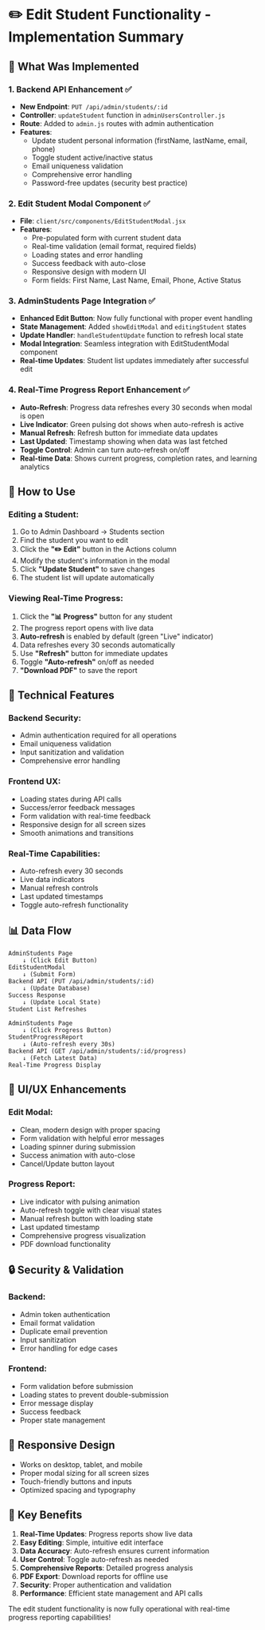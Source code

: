 # ✏️ Edit Student Functionality - Implementation Summary

## 🎯 **What Was Implemented**

### **1. Backend API Enhancement** ✅
- **New Endpoint**: `PUT /api/admin/students/:id`
- **Controller**: `updateStudent` function in `adminUsersController.js`
- **Route**: Added to `admin.js` routes with admin authentication
- **Features**:
  - Update student personal information (firstName, lastName, email, phone)
  - Toggle student active/inactive status
  - Email uniqueness validation
  - Comprehensive error handling
  - Password-free updates (security best practice)

### **2. Edit Student Modal Component** ✅
- **File**: `client/src/components/EditStudentModal.jsx`
- **Features**:
  - Pre-populated form with current student data
  - Real-time validation (email format, required fields)
  - Loading states and error handling
  - Success feedback with auto-close
  - Responsive design with modern UI
  - Form fields: First Name, Last Name, Email, Phone, Active Status

### **3. AdminStudents Page Integration** ✅
- **Enhanced Edit Button**: Now fully functional with proper event handling
- **State Management**: Added `showEditModal` and `editingStudent` states
- **Update Handler**: `handleStudentUpdate` function to refresh local state
- **Modal Integration**: Seamless integration with EditStudentModal component
- **Real-time Updates**: Student list updates immediately after successful edit

### **4. Real-Time Progress Report Enhancement** ✅
- **Auto-Refresh**: Progress data refreshes every 30 seconds when modal is open
- **Live Indicator**: Green pulsing dot shows when auto-refresh is active
- **Manual Refresh**: Refresh button for immediate data updates
- **Last Updated**: Timestamp showing when data was last fetched
- **Toggle Control**: Admin can turn auto-refresh on/off
- **Real-time Data**: Shows current progress, completion rates, and learning analytics

## 🚀 **How to Use**

### **Editing a Student:**
1. Go to Admin Dashboard → Students section
2. Find the student you want to edit
3. Click the **"✏️ Edit"** button in the Actions column
4. Modify the student's information in the modal
5. Click **"Update Student"** to save changes
6. The student list will update automatically

### **Viewing Real-Time Progress:**
1. Click the **"📊 Progress"** button for any student
2. The progress report opens with live data
3. **Auto-refresh** is enabled by default (green "Live" indicator)
4. Data refreshes every 30 seconds automatically
5. Use **"Refresh"** button for immediate updates
6. Toggle **"Auto-refresh"** on/off as needed
7. **"Download PDF"** to save the report

## 🔧 **Technical Features**

### **Backend Security:**
- Admin authentication required for all operations
- Email uniqueness validation
- Input sanitization and validation
- Comprehensive error handling

### **Frontend UX:**
- Loading states during API calls
- Success/error feedback messages
- Form validation with real-time feedback
- Responsive design for all screen sizes
- Smooth animations and transitions

### **Real-Time Capabilities:**
- Auto-refresh every 30 seconds
- Live data indicators
- Manual refresh controls
- Last updated timestamps
- Toggle auto-refresh functionality

## 📊 **Data Flow**

```
AdminStudents Page
    ↓ (Click Edit Button)
EditStudentModal
    ↓ (Submit Form)
Backend API (PUT /api/admin/students/:id)
    ↓ (Update Database)
Success Response
    ↓ (Update Local State)
Student List Refreshes
```

```
AdminStudents Page
    ↓ (Click Progress Button)
StudentProgressReport
    ↓ (Auto-refresh every 30s)
Backend API (GET /api/admin/students/:id/progress)
    ↓ (Fetch Latest Data)
Real-Time Progress Display
```

## 🎨 **UI/UX Enhancements**

### **Edit Modal:**
- Clean, modern design with proper spacing
- Form validation with helpful error messages
- Loading spinner during submission
- Success animation with auto-close
- Cancel/Update button layout

### **Progress Report:**
- Live indicator with pulsing animation
- Auto-refresh toggle with clear visual states
- Manual refresh button with loading state
- Last updated timestamp
- Comprehensive progress visualization
- PDF download functionality

## 🔒 **Security & Validation**

### **Backend:**
- Admin token authentication
- Email format validation
- Duplicate email prevention
- Input sanitization
- Error handling for edge cases

### **Frontend:**
- Form validation before submission
- Loading states to prevent double-submission
- Error message display
- Success feedback
- Proper state management

## 📱 **Responsive Design**
- Works on desktop, tablet, and mobile
- Proper modal sizing for all screen sizes
- Touch-friendly buttons and inputs
- Optimized spacing and typography

## 🎯 **Key Benefits**

1. **Real-Time Updates**: Progress reports show live data
2. **Easy Editing**: Simple, intuitive edit interface
3. **Data Accuracy**: Auto-refresh ensures current information
4. **User Control**: Toggle auto-refresh as needed
5. **Comprehensive Reports**: Detailed progress analysis
6. **PDF Export**: Download reports for offline use
7. **Security**: Proper authentication and validation
8. **Performance**: Efficient state management and API calls

The edit student functionality is now fully operational with real-time progress reporting capabilities!
